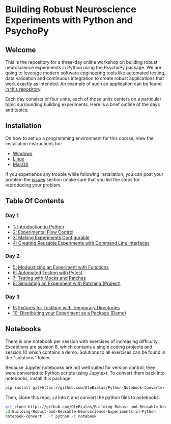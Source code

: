 # Building Robust Neuroscience Experiments with Python and PsychoPy

## Welcome
This is the repository for a three-day online workshop on building robust neuroscience experiments in Python using the PsychoPy package.
We are going to leverage modern software engineering tools like automated testing, data validation and continuous integration to create robust applications that work exactly as intended. An example of such an application can be found [in this repository](https://github.com/OleBialas/posner_task).

Each day consists of four units, each of those units centers on a particular topic surrounding building experiments. Here is a brief outline of the days and topics:

## Installation

On how to set up a programming environment for this course, view the installation instructions for:
- [Windows](installation-instructions/installation_instructions_windows.md)
- [Linux](installation-instructions/installation_instructions_linux.md)
- [MacOS](installation-instructions/installation_instructions_macos.md)

If you experience any trouble while following installation, you can post your problem the [issues](https://github.com/OleBialas/psychopy_workshop/issues) section (make sure that you list the steps for reproducing your problem.

## Table Of Contents

### Day 1

- [1: Introduction to Python](./01_intro_to_python/01_introduction_to_python.py)
- [2: Experimental Flow Control](./02_flow_control/02_flow_control.py)
- [3: Making Experiments Configurable](./03_configuration_files/03_making_experiments_configurable.py)
- [4: Creating Reusable Experiments with Command Line Interfaces](./04_command_line_interfaces/04_creating_reusable_experiments_with_clis.py)
  
### Day 2

- [5: Modularizing an Experiment with Functions](./05_functions/05_modularizing_an_experiment_with_functions.py)
- [6: Automated Testing with Pytest](./06_automated_testing/06_automated_testing_with_pytest.py)
- [7: Testing with Mocks and Patches](./07_mocking/07_testing_with_mocks_and_patches.py)
- [8: Simulating an Experiment with Patching (Project)](./08_monkey_patching/)

### Day 3

- [9: Fixtures for Testihng with Temporary Directories](./09_fixtures/09_fixtures_for_testing_with_temporary_directories.py)
- [10: Distributing your Experiment as a Package (Demo)](./10_packaging/10_distributing_your_experiment_as_a_package_demo.py)

## Notebooks

There is one notebook per session with exercises of increasing difficulty.
Exceptions are session 8, which contains a single coding projects and session 10 which contains a demo.
Solutions to all exercises can be found in the "solutions" folder.

Because Jupyter notebooks are not well suited for version control, they were converted to Python scripts using Jupytext.
To convert them back into notebooks, install this package:

```sh
pip install git+https://github.com/OleBialas/Python-Notebook-Converter.git
```

Then, clone this repo, `cd` into it and convert the python files to notebooks:

```sh
git clone https://github.com/OleBialas/Building-Robust-and-Reusable-Neuroscience-Experiments-in-Python.git
cd Building-Robust-and-Reusable-Neuroscience-Experiments-in-Python
notebook-convert . -f python -t notebook
```